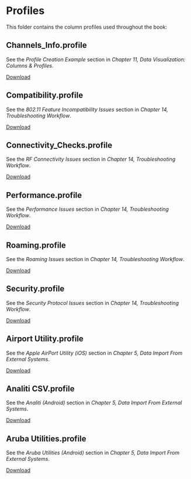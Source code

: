 # Profiles

This folder contains the column profiles used throughout the book:

## Channels_Info.profile

See the _Profile Creation Example_ section in _Chapter 11, Data Visualization: Columns & Profiles_.

[Download](https://github.com/wifinigel/WFEPro3DefinitiveUserGuide/raw/refs/heads/main/profiles/Channels_Info.profile)

## Compatibility.profile

See the _802.11 Feature Incompatibility Issues_ section in _Chapter 14, Troubleshooting Workflow_.

[Download](https://github.com/wifinigel/WFEPro3DefinitiveUserGuide/raw/refs/heads/main/profiles/Compatibility.profile)

## Connectivity_Checks.profile

See the _RF Connectivity Issues_ section in _Chapter 14, Troubleshooting Workflow_.

[Download](https://github.com/wifinigel/WFEPro3DefinitiveUserGuide/raw/refs/heads/main/profiles/Connectivity_Checks.profile)

## Performance.profile

See the _Performance Issues_ section in _Chapter 14, Troubleshooting Workflow_.

[Download](https://github.com/wifinigel/WFEPro3DefinitiveUserGuide/raw/refs/heads/main/profiles/Performance.profile)

## Roaming.profile

See the _Roaming Issues_ section in _Chapter 14, Troubleshooting Workflow_.

[Download](https://github.com/wifinigel/WFEPro3DefinitiveUserGuide/raw/refs/heads/main/profiles/Roaming.profile)

## Security.profile

See the _Security Protocol Issues_ section in _Chapter 14, Troubleshooting Workflow_.

[Download](https://github.com/wifinigel/WFEPro3DefinitiveUserGuide/raw/refs/heads/main/profiles/Security.profile)

## Airport Utility.profile

See the _Apple AirPort Utility (iOS)_ section in _Chapter 5, Data Import From External Systems_.

[Download](https://github.com/wifinigel/WFEPro3DefinitiveUserGuide/raw/refs/heads/main/profiles/Security.profile)

## Analiti CSV.profile

See the _Analiti (Android)_ section in _Chapter 5, Data Import From External Systems_.

[Download](https://github.com/wifinigel/WFEPro3DefinitiveUserGuide/raw/refs/heads/main/profiles/Security.profile)

## Aruba Utilities.profile

See the _Aruba Utilities (Android)_ section in _Chapter 5, Data Import From External Systems_.

[Download](https://github.com/wifinigel/WFEPro3DefinitiveUserGuide/raw/refs/heads/main/profiles/Security.profile)
